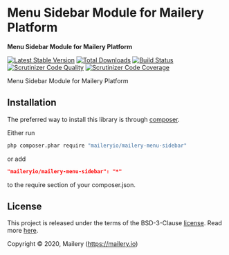 # Menu Sidebar Module for Mailery Platform

**Menu Sidebar Module for Mailery Platform**

[![Latest Stable Version](https://poser.pugx.org/maileryio/mailery-menu-sidebar/v/stable)](https://packagist.org/packages/maileryio/mailery-menu-sidebar)
[![Total Downloads](https://poser.pugx.org/maileryio/mailery-menu-sidebar/downloads)](https://packagist.org/packages/maileryio/mailery-menu-sidebar)
[![Build Status](https://travis-ci.com/maileryio/mailery-menu-sidebar.svg?branch=master)](https://travis-ci.com/maileryio/mailery-menu-sidebar)
[![Scrutinizer Code Quality](https://img.shields.io/scrutinizer/g/maileryio/mailery-menu-sidebar.svg)](https://scrutinizer-ci.com/g/maileryio/mailery-menu-sidebar/)
[![Scrutinizer Code Coverage](https://img.shields.io/scrutinizer/coverage/g/maileryio/mailery-menu-sidebar.svg)](https://scrutinizer-ci.com/g/maileryio/mailery-menu-sidebar/)

Menu Sidebar Module for Mailery Platform

## Installation

The preferred way to install this library is through [composer](http://getcomposer.org/download/).

Either run

```sh
php composer.phar require "maileryio/mailery-menu-sidebar"
```

or add

```json
"maileryio/mailery-menu-sidebar": "*"
```

to the require section of your composer.json.

## License

This project is released under the terms of the BSD-3-Clause [license](LICENSE).
Read more [here](http://choosealicense.com/licenses/bsd-3-clause).

Copyright © 2020, Mailery (https://mailery.io)
